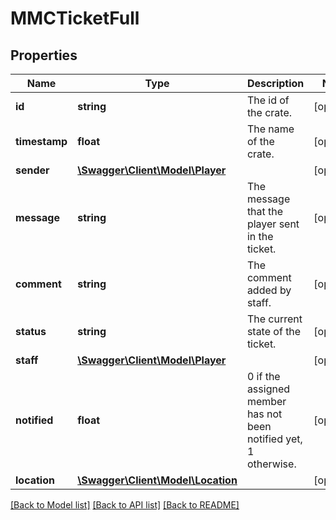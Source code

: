 # MMCTicketFull

## Properties
Name | Type | Description | Notes
------------ | ------------- | ------------- | -------------
**id** | **string** | The id of the crate. | [optional] 
**timestamp** | **float** | The name of the crate. | [optional] 
**sender** | [**\Swagger\Client\Model\Player**](Player.md) |  | [optional] 
**message** | **string** | The message that the player sent in the ticket. | [optional] 
**comment** | **string** | The comment added by staff. | [optional] 
**status** | **string** | The current state of the ticket. | [optional] 
**staff** | [**\Swagger\Client\Model\Player**](Player.md) |  | [optional] 
**notified** | **float** | 0 if the assigned member has not been notified yet, 1 otherwise. | [optional] 
**location** | [**\Swagger\Client\Model\Location**](Location.md) |  | [optional] 

[[Back to Model list]](../README.md#documentation-for-models) [[Back to API list]](../README.md#documentation-for-api-endpoints) [[Back to README]](../README.md)


